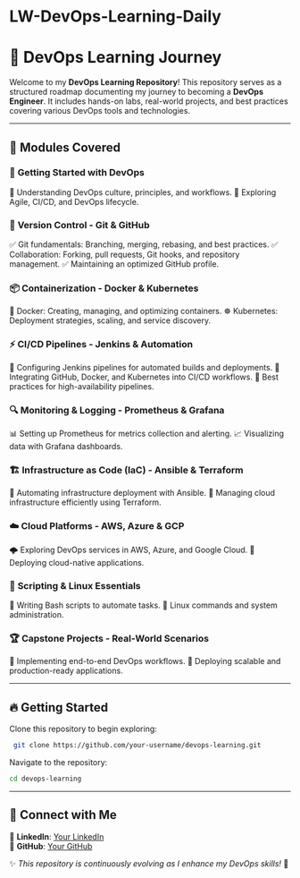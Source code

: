 # LW-DevOps-Learning-Daily

# 🚀 DevOps Learning Journey

Welcome to my **DevOps Learning Repository**! This repository serves as a structured roadmap documenting my journey to becoming a **DevOps Engineer**. It includes hands-on labs, real-world projects, and best practices covering various DevOps tools and technologies.

---

## 📌 Modules Covered

### 🏁 **Getting Started with DevOps**
🔹 Understanding DevOps culture, principles, and workflows.
🔹 Exploring Agile, CI/CD, and DevOps lifecycle.

### 🔗 **Version Control - Git & GitHub**
✅ Git fundamentals: Branching, merging, rebasing, and best practices.
✅ Collaboration: Forking, pull requests, Git hooks, and repository management.
✅ Maintaining an optimized GitHub profile.

### 📦 **Containerization - Docker & Kubernetes**
🐳 Docker: Creating, managing, and optimizing containers.
☸️ Kubernetes: Deployment strategies, scaling, and service discovery.

### ⚡ **CI/CD Pipelines - Jenkins & Automation**
🔹 Configuring Jenkins pipelines for automated builds and deployments.
🔹 Integrating GitHub, Docker, and Kubernetes into CI/CD workflows.
🔹 Best practices for high-availability pipelines.

### 🔍 **Monitoring & Logging - Prometheus & Grafana**
📊 Setting up Prometheus for metrics collection and alerting.
📈 Visualizing data with Grafana dashboards.

### 🏗️ **Infrastructure as Code (IaC) - Ansible & Terraform**
🔹 Automating infrastructure deployment with Ansible.
🔹 Managing cloud infrastructure efficiently using Terraform.

### ☁️ **Cloud Platforms - AWS, Azure & GCP**
🌩️ Exploring DevOps services in AWS, Azure, and Google Cloud.
🚀 Deploying cloud-native applications.

### 🔧 **Scripting & Linux Essentials**
📜 Writing Bash scripts to automate tasks.
🐧 Linux commands and system administration.

### 🏆 **Capstone Projects - Real-World Scenarios**
🔹 Implementing end-to-end DevOps workflows.
🔹 Deploying scalable and production-ready applications.

---

## 🔥 Getting Started

Clone this repository to begin exploring:
```bash
 git clone https://github.com/your-username/devops-learning.git
```
Navigate to the repository:
```bash
cd devops-learning
```

---


## 🎯 Connect with Me
📌 **LinkedIn**: [Your LinkedIn](https://www.linkedin.com/in/kiran-rakh-b644b6248/)  
📌 **GitHub**: [Your GitHub](https://github.com/Kiranrakh)  
  

✨ *This repository is continuously evolving as I enhance my DevOps skills!* 🚀
